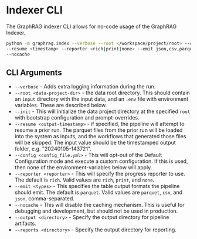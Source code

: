 # Indexer CLI

The GraphRAG indexer CLI allows for no-code usage of the GraphRAG Indexer.

```bash
python -m graphrag.index --verbose --root </workspace/project/root> --config <custom_config.yml>
--resume <timestamp> --reporter <rich|print|none> --emit json,csv,parquet
--nocache
```

## CLI Arguments

- `--verbose` - Adds extra logging information during the run.
- `--root <data-project-dir>` - the data root directory. This should contain an `input` directory with the input data, and an `.env` file with environment variables. These are described below.
- `--init` - This will initialize the data project directory at the specified `root` with bootstrap configuration and prompt-overrides.
- `--resume <output-timestamp>` - if specified, the pipeline will attempt to resume a prior run. The parquet files from the prior run will be loaded into the system as inputs, and the workflows that generated those files will be skipped. The input value should be the timestamped output folder, e.g. "20240105-143721".
- `--config <config_file.yml>` - This will opt-out of the Default Configuration mode and execute a custom configuration. If this is used, then none of the environment-variables below will apply.
- `--reporter <reporter>` - This will specify the progress reporter to use. The default is `rich`. Valid values are `rich`, `print`, and `none`.
- `--emit <types>` - This specifies the table output formats the pipeline should emit. The default is `parquet`. Valid values are `parquet`, `csv`, and `json`, comma-separated.
- `--nocache` - This will disable the caching mechanism. This is useful for debugging and development, but should not be used in production.
- `--output <directory>` - Specify the output directory for pipeline artifacts. 
- `--reports <directory>` - Specify the output directory for reporting. 
